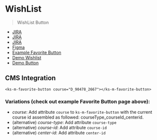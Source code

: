 # WishList

> WishList Button

- [JIRA](https://jira.migros.net/browse/MIDUWEB-866)
- [JIRA](https://jira.migros.net/browse/MIDUWEB-871)
- [JIRA](https://jira.migros.net/browse/MIDUWEB-872)
- [Figma](https://www.figma.com/design/thNWJxDbPikhVAE95eEHLI/Design-System-Pages-|%C2%A0Klubschule?node-id=15477-320216&m=dev)
- [Example Favorite Button](../../pages/AngebotsDetailPage.html)
- [Demo Wishlist](https://mits-gossau.github.io/web-components-toolbox-klubschule/src/es/components/web-components-toolbox/docs/TemplateMiduweb.html?rootFolder=src&css=./src/css/variablesCustomKlubschule.css&login=./src/es/components/molecules/login/default-/default-.html&logo=./src/es/components/atoms/logo/default-/default-.html&nav=./src/es/components/web-components-toolbox/src/es/components/molecules/multiLevelNavigation/default-/default-.html&footer=./src/es/components/organisms/footer/default-/default-.html&content=./src/es/components/pages/Merkliste.html)
- [Demo Button](https://mits-gossau.github.io/web-components-toolbox-klubschule/src/es/components/web-components-toolbox/docs/TemplateMiduweb.html?rootFolder=src&css=.%2Fsrc%2Fcss%2FvariablesCustomKlubschule.css&login=.%2Fsrc%2Fes%2Fcomponents%2Fmolecules%2Flogin%2Fdefault-%2Fdefault-.html&logo=.%2Fsrc%2Fes%2Fcomponents%2Fatoms%2Flogo%2Fdefault-%2Fdefault-.html&nav=.%2Fsrc%2Fes%2Fcomponents%2Fweb-components-toolbox%2Fsrc%2Fes%2Fcomponents%2Fmolecules%2FmultiLevelNavigation%2Fdefault-%2Fdefault-.html&footer=.%2Fsrc%2Fes%2Fcomponents%2Forganisms%2Ffooter%2Fdefault-%2Fdefault-.html&content=.%2Fsrc%2Fes%2Fcomponents%2Fpages%2FAngebotsDetailPage.html)

## CMS Integration
```
<ks-m-favorite-button course="D_90478_2667"></ks-m-favorite-button>
```

### Variations (check out example Favorite Button page above):
- *course*: Add attribute `course` to `ks-m-favorite-button` with the current course id assembled as followed: courseType_courseId_centerid.
- (alternative) *course-type*: Add attribute `course-type`
- (alternative) *course-id*: Add attribute `course-id`
- (alternative) *center-id*: Add attribute `center-id`
